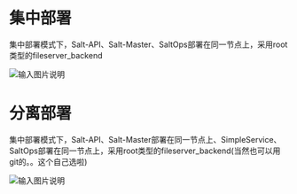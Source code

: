 # 集中部署

集中部署模式下，Salt-API、Salt-Master、SaltOps部署在同一节点上，采用root类型的fileserver_backend

![输入图片说明](/img/集中部署.png)

# 分离部署

集中部署模式下，Salt-API、Salt-Master部署在同一节点上、SimpleService、SaltOps部署在同一节点上，采用root类型的fileserver_backend(当然也可以用git的。。这个自己选啦)

![输入图片说明](https://git.oschina.net/wuwenhao/saltops/blob/master/doc/wiki/img/分离部署.png)